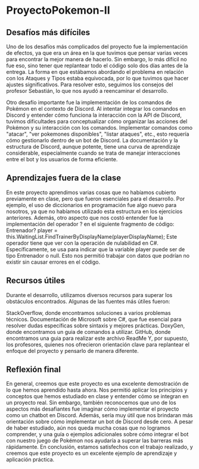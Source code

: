 # ProyectoPokemon-II

## Desafíos más difíciles
Uno de los desafíos más complicados del proyecto fue la implementación de efectos, ya que era un área en la que tuvimos que pensar varias veces para encontrar la 
mejor manera de hacerlo. Sin embargo, lo más difícil no fue eso, sino tener que replantear todo el código solo dos días antes de la entrega. 
La forma en que estábamos abordando el problema en relación con los Ataques y Tipos estaba equivocada, por lo que tuvimos que hacer ajustes significativos. 
Para resolver esto, seguimos los consejos del profesor Sebastián, lo que nos ayudó a reencaminar el desarrollo.

Otro desafío importante fue la implementación de los comandos de Pokémon en el contexto de Discord. Al intentar integrar los comandos en Discord y entender 
cómo funciona la interacción con la API de Discord, tuvimos dificultades para conceptualizar cómo organizar las acciones del Pokémon y su interacción con los comandos. 
Implementar comandos como "atacar", "ver pokemones disponibles", "listar ataques", etc., esto requería cómo gestionarlo 
dentro de un bot de Discord. 
La documentación y la estructura de Discord, aunque potente, tiene una curva de aprendizaje considerable, especialmente cuando se trata de 
manejar interacciones entre el bot y los usuarios de forma eficiente.

## Aprendizajes fuera de la clase
En este proyecto aprendimos varias cosas que no habíamos cubierto previamente en clase, pero que fueron esenciales para el desarrollo. 
Por ejemplo, el uso de diccionarios en programación fue algo nuevo para nosotros, ya que no habíamos utilizado esta estructura en los ejercicios anteriores. 
Además, otro aspecto que nos costó entender fue la implementación del operador ? en el siguiente fragmento de código:
Entrenador? player = this.WaitingList.FindTrainerByDisplayName(playerDisplayName);
Este operador tiene que ver con la operación de nulabilidad en C#. Específicamente, se usa para indicar que la variable player puede ser de tipo Entrenador o null. 
Esto nos permitió trabajar con datos que podrían no existir sin causar errores en el código.

## Recursos útiles
Durante el desarrollo, utilizamos diversos recursos para superar los obstáculos encontrados. Algunas de las fuentes más útiles fueron:

StackOverflow, donde encontramos soluciones a varios problemas técnicos.
Documentación de Microsoft sobre C#, que fue esencial para resolver dudas específicas sobre sintaxis y mejores prácticas.
DoxyGen, donde encontramos un guia de comandos a utilizar.
GitHub, donde encontramos una guia para realizar este archivo ReadMe
Y, por supuesto, los profesores, quienes nos ofrecieron orientación clave para replantear el enfoque del proyecto y pensarlo de manera diferente.

## Reflexión final
En general, creemos que este proyecto es una excelente demostración de lo que hemos aprendido hasta ahora. Nos permitió aplicar los principios y 
conceptos que hemos estudiado en clase y entender cómo se integran en un proyecto real.
Sin embargo, también reconocemos que uno de los aspectos más desafiantes fue imaginar cómo implementar el proyecto como un chatbot en Discord. 
Además, sería muy útil que nos brindaran más orientación sobre cómo implementar un bot de Discord desde cero. A pesar de haber estudiado, 
aún nos queda mucha cosas que no logramos comprender, y una guía o ejemplos adicionales sobre cómo integrar el bot con nuestro juego de Pokémon nos 
ayudaría a superar las barreras más rápidamente.
En conclusión, estamos satisfechos con el trabajo realizado, y creemos que este proyecto es un excelente ejemplo de aprendizaje y aplicación práctica.
